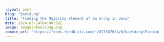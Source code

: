 ```yaml
---
layout: post
blog: "Baeldung"
title: "Finding the Majority Element of an Array in Java"
date: 2024-03-14T04:00:59Z
image: images/baeldung.png
remote_url: "https://feeds.feedblitz.com/~/873587654/0/baeldung~Finding-the-Majority-Element-of-an-Array-in-Java"
---
```

